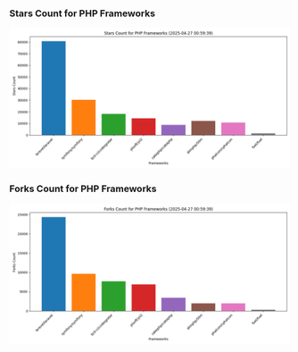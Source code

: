 ### Stars Count for PHP Frameworks

![Stars Chart](./archive/charts/20250427005939_stars_count.png)

### Forks Count for PHP Frameworks

![Forks Chart](./archive/charts/20250427005939_forks_count.png)

